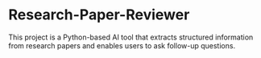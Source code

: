 # Research-Paper-Reviewer
This project is a Python-based AI tool that extracts structured information from research papers and enables users to ask follow-up questions.
